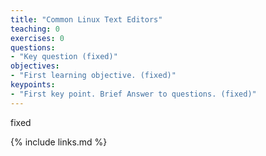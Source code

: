 ```yaml
---
title: "Common Linux Text Editors"
teaching: 0
exercises: 0
questions:
- "Key question (fixed)"
objectives:
- "First learning objective. (fixed)"
keypoints:
- "First key point. Brief Answer to questions. (fixed)"
---
```

fixed

{% include links.md %}

